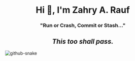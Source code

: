 <h1 align="center">Hi 👋, I'm Zahry A. Rauf</h1>
<h3 align="center">"Run or Crash, Commit or Stash..."</h3>
<h2 align="center"><em>This too shall pass.</em></h2>
<picture>
  <source media="(prefers-color-scheme: dark)" srcset="https://raw.githubusercontent.com/tobiasmeyhoefer/tobiasmeyhoefer/output/github-snake-dark.svg" />
  <source media="(prefers-color-scheme: light)" srcset="https://raw.githubusercontent.com/tobiasmeyhoefer/tobiasmeyhoefer/output/github-snake.svg" />
  <img alt="github-snake" src="https://raw.githubusercontent.com/tobiasmeyhoefer/tobiasmeyhoefer/output/github-snake.svg" />
</picture>